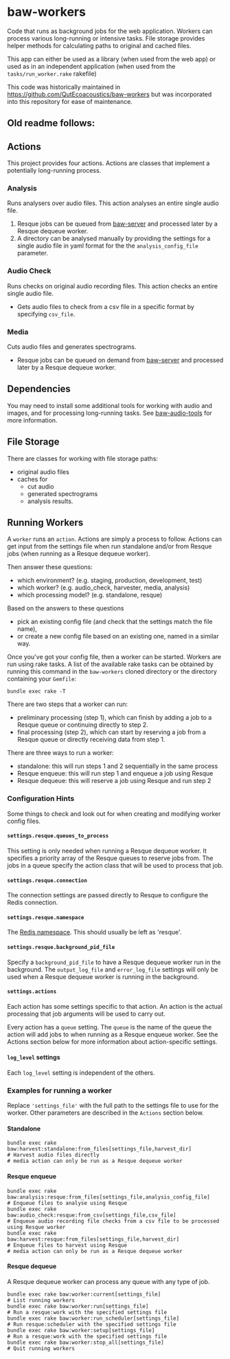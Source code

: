 # baw-workers

Code that runs as background jobs for the web application.
Workers can process various long-running or intensive tasks. File storage provides helper methods for calculating paths to original and cached files.

This app can either be used as a library (when used from the web app)
or used as in an independent application (when used from the
`tasks/run_worker.rake` rakefile)

This code was historically maintained in https://github.com/QutEcoacoustics/baw-workers
but was incorporated into this repository for ease of maintenance.

Old readme follows:
---

## Actions

This project provides four actions. Actions are classes that implement a potentially long-running process.

### Analysis

Runs analysers over audio files. This action analyses an entire single audio file.

 1. Resque jobs can be queued from [baw-server](https://github.com/QutBioacoustics/baw-server) and processed later by a Resque dequeue worker.
 1. A directory can be analysed manually by providing the settings for a single audio file in yaml format for the the `analysis_config_file` parameter.

### Audio Check

Runs checks on original audio recording files. This action checks an entire single audio file.

 - Gets audio files to check from a csv file in a specific format by specifying `csv_file`.


### Media

Cuts audio files and generates spectrograms.

 -  Resque jobs can be queued on demand from [baw-server](https://github.com/QutBioacoustics/baw-server)
and processed later by a Resque dequeue worker.

## Dependencies

You may need to install some additional tools for working with audio and images, and for processing long-running tasks.
See [baw-audio-tools](https://github.com/QutBioacoustics/baw-audio-tools) for more information.

## File Storage

There are classes for working with file storage paths:

 - original audio files
 - caches for
    - cut audio
    - generated spectrograms
    - analysis results.

## Running Workers

A `worker` runs an `action`. Actions are simply a process to follow. Actions can get input from the settings file when run standalone and/or from Resque jobs (when running as a Resque dequeue worker).

Then answer these questions:

 - which environment? (e.g. staging, production, development, test)
 - which worker? (e.g. audio_check, harvester, media, analysis)
 - which processing model? (e.g. standalone, resque)

Based on the answers to these questions

 - pick an existing config file (and check that the settings match the file name),
 - or create a new config file based on an existing one, named in a similar way.

Once you've got your config file, then a worker can be started.
Workers are run using rake tasks. A list of the available rake tasks can be obtained
by running this command in the `baw-workers` cloned directory or the directory containing your `Gemfile`:

    bundle exec rake -T

There are two steps that a worker can run:

 - preliminary processing (step 1), which can finish by adding a job to a Resque queue or continuing directly to step 2.
 - final processing (step 2), which can start by reserving a job from a Resque queue or directly receiving data from step 1.

There are three ways to run a worker:

 - standalone: this will run steps 1 and 2 sequentially in the same process
 - Resque enqueue: this will run step 1 and enqueue a job using Resque
 - Resque dequeue: this will reserve a job using Resque and run step 2

### Configuration Hints

Some things to check and look out for when creating and modifying worker config files.

#### `settings.resque.queues_to_process`

This setting is only needed when running a Resque dequeue worker.
It specifies a priority array of the Resque queues to reserve jobs from.
The jobs in a queue specify the action class that will be used to process that job.

#### `settings.resque.connection`

The connection settings are passed directly to Resque to configure the Redis connection.

#### `settings.resque.namespace`

The [Redis namespace](https://github.com/resque/resque). This should usually be left as 'resque'.

#### `settings.resque.background_pid_file`

Specify a `background_pid_file` to have a Resque dequeue worker run in the background.
The `output_log_file` and `error_log_file` settings will only be used when a Resque dequeue worker is running in the background.

#### `settings.actions`

Each action has some settings specific to that action.
An action is the actual processing that job arguments will be used to carry out.

Every action has a `queue` setting.
The `queue` is the name of the queue the action will add jobs to when running as a Resque enqueue worker.
See the Actions section below for more information about action-specific settings.

#### `log_level` settings

Each `log_level` setting is independent of the others.

### Examples for running a worker

Replace `'settings_file'` with the full path to the settings file to use for the worker.
Other parameters are described in the `Actions` section below.

#### Standalone

    bundle exec rake baw:harvest:standalone:from_files[settings_file,harvest_dir]            # Harvest audio files directly
    # media action can only be run as a Resque dequeue worker

#### Resque enqueue

    bundle exec rake baw:analysis:resque:from_files[settings_file,analysis_config_file]      # Enqueue files to analyse using Resque
    bundle exec rake baw:audio_check:resque:from_csv[settings_file,csv_file]                 # Enqueue audio recording file checks from a csv file to be processed using Resque worker
    bundle exec rake baw:harvest:resque:from_files[settings_file,harvest_dir]                # Enqueue files to harvest using Resque
    # media action can only be run as a Resque dequeue worker

#### Resque dequeue

A Resque dequeue worker can process any queue with any type of job.

    bundle exec rake baw:worker:current[settings_file]                                       # List running workers
    bundle exec rake baw:worker:run[settings_file]                                           # Run a resque:work with the specified settings file
    bundle exec rake baw:worker:run_scheduler[settings_file]                                 # Run resque:scheduler with the specified settings file
    bundle exec rake baw:worker:setup[settings_file]                                         # Run a resque:work with the specified settings file
    bundle exec rake baw:worker:stop_all[settings_file]                                      # Quit running workers
